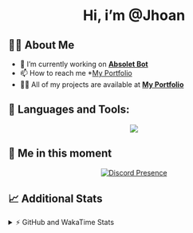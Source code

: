 <h1 align="center">Hi, i’m @Jhoan</h1>

## 🙋‍♂️ About Me

- 🔭 I’m currently working on **[Absolet Bot](https://strider.cloud)**
- 📫 How to reach me *[My Portfolio](https://jhoan.me/contact)
- 👨‍💻 All of my projects are available at **[My Portfolio](https://jhoan.me)**

## 🚀 Languages and Tools:
<p align="center">
  <a href="https://skillicons.dev">
    <img src="https://skillicons.dev/icons?i=js,ts,html,css,bootstrap,nodejs,express,vscode,neovim,vim,atom,cloudflare,git,github,discord,bots,linux,mongodb,nginx,redis,wordpress,heroku&perline=11" />
  </a>
</p>
  
## 👤 Me in this moment
<p align="center">
    <a href="https://discord.com/users/612460795124776960" target="_blank" rel="nofollow">
        <img src="https://lanyard-profile-readme.vercel.app/api/612460795124776960?idleMessage=Probably%20coding%20Absolet..." alt="Discord Presence" align="center">
    </a>
</p>

## 📈 Additional Stats
<details>
    <summary>⚡ GitHub and WakaTime Stats</summary>
    <br/>

<!--START_SECTION:waka-->
![Code Time](http://img.shields.io/badge/Code%20Time-602%20hrs%208%20mins-blue)

**🐱 My GitHub Data** 

> 🏆 70 Contributions in the Year 2023
 > 
> 📦 175.2 kB Used in GitHub's Storage 
 > 
> 💼 Opted to Hire
 > 
> 📜 4 Public Repositories 
 > 
> 🔑 40 Private Repositories  
 > 
**I'm an Early 🐤** 

```text
🌞 Morning       88 commits       ██░░░░░░░░░░░░░░░░░░░░░░░   10.10 % 
🌆 Daytime      396 commits       ███████████░░░░░░░░░░░░░░   45.46 % 
🌃 Evening      345 commits       ██████████░░░░░░░░░░░░░░░   39.61 % 
🌙 Night         42 commits       █░░░░░░░░░░░░░░░░░░░░░░░░   04.82 % 

```
📅 **I'm Most Productive on Saturday** 

```text
Monday         125 commits       ███░░░░░░░░░░░░░░░░░░░░░░   14.35 % 
Tuesday        157 commits       ████░░░░░░░░░░░░░░░░░░░░░   18.03 % 
Wednesday      147 commits       ████░░░░░░░░░░░░░░░░░░░░░   16.88 % 
Thursday       100 commits       ██░░░░░░░░░░░░░░░░░░░░░░░   11.48 % 
Friday         120 commits       ███░░░░░░░░░░░░░░░░░░░░░░   13.78 % 
Saturday       158 commits       ████░░░░░░░░░░░░░░░░░░░░░   18.14 % 
Sunday          64 commits       █░░░░░░░░░░░░░░░░░░░░░░░░   07.35 % 

```


📊 **This Week I Spent My Time On** 

```text
⌚︎ Time Zone: America/Bogota

💬 Programming Languages: 
EJS                      8 hrs 56 mins       ████████████░░░░░░░░░░░░░   48.39 % 
TypeScript               7 hrs 20 mins       ██████████░░░░░░░░░░░░░░░   39.68 % 
YAML                     1 hr 9 mins         █░░░░░░░░░░░░░░░░░░░░░░░░   06.26 % 
JSON                     26 mins             ░░░░░░░░░░░░░░░░░░░░░░░░░   02.36 % 
JavaScript               22 mins             ░░░░░░░░░░░░░░░░░░░░░░░░░   02.01 % 

🔥 Editors: 
VS Code                  18 hrs 29 mins      █████████████████████████   100.00 % 

🐱‍💻 Projects: 
bloom                    18 hrs 16 mins      ████████████████████████░   98.81 % 
ernc                     4 mins              ░░░░░░░░░░░░░░░░░░░░░░░░░   00.37 % 
Absolet                  3 mins              ░░░░░░░░░░░░░░░░░░░░░░░░░   00.36 % 
TacoSpigot-Server        2 mins              ░░░░░░░░░░░░░░░░░░░░░░░░░   00.23 % 
IonSpigot-API            1 min               ░░░░░░░░░░░░░░░░░░░░░░░░░   00.10 % 

💻 Operating System: 
Linux                    18 hrs 29 mins      █████████████████████████   100.00 % 

```

**I Mostly Code in JavaScript** 

```text
JavaScript               17 repos            ██████████████░░░░░░░░░░░   58.62 % 
TypeScript               6 repos             █████░░░░░░░░░░░░░░░░░░░░   20.69 % 
Java                     3 repos             ██░░░░░░░░░░░░░░░░░░░░░░░   10.34 % 
Shell                    1 repo              ░░░░░░░░░░░░░░░░░░░░░░░░░   03.45 % 
CSS                      1 repo              ░░░░░░░░░░░░░░░░░░░░░░░░░   03.45 % 

```



 Last Updated on 14/02/2023 14:12:09 UTC
<!--END_SECTION:waka-->
</details>
